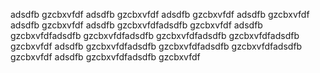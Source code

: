 adsdfb gzcbxvfdf
adsdfb gzcbxvfdf
adsdfb gzcbxvfdf
adsdfb gzcbxvfdf
adsdfb gzcbxvfdf
adsdfb gzcbxvfdfadsdfb gzcbxvfdf
adsdfb gzcbxvfdfadsdfb gzcbxvfdfadsdfb gzcbxvfdfadsdfb gzcbxvfdfadsdfb gzcbxvfdf
adsdfb gzcbxvfdfadsdfb gzcbxvfdfadsdfb gzcbxvfdfadsdfb gzcbxvfdf
adsdfb gzcbxvfdfadsdfb gzcbxvfdf
